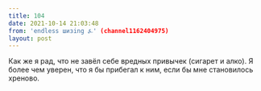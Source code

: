 ```yaml
---
title: 104
date: 2021-10-14 21:03:48
from: 'endless шизing ⍼' (channel1162404975)
layout: post
---
```


Как же я рад, что не завёл себе вредных привычек (сигарет и алко). Я более чем уверен, что я бы прибегал к ним, если бы мне становилось хреново.
